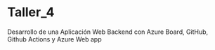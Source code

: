 # Taller_4
Desarrollo de una Aplicación Web Backend con Azure Board, GitHub, Github Actions y Azure Web app